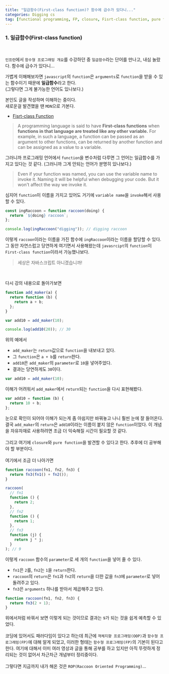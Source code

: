 ```yaml
---
title: "일급함수(First-class function)? 함수에 급수가 있다니..."
categories: Digging cs
tag: [functional programming, FP, closure, Fisrt-class function, pure function]
---
```


### **1. 일급함수(First-class function)**

<br>

`인프런`에서 `함수형 프로그래밍 개요`를 수강하던 중 `일급함수`라는 단어를 만나고, 내심 놀랐다. 함수에 급수가 있다니...<br>

가볍게 이해해보자면 `javascript`의 `function`은 `arguments`로 `function`을 받을 수 있는 함수이기 때문에 **일급함수**라고 한다.<br>
(그렇다면 그게 불가능한 언어도 있나보다.)<br>

본인도 글을 작성하며 이해하는 중이다.<br>
새로운걸 발견했을 땐 `MDN`으로 가본다.<br>

- [Fisrt-class Function](https://developer.mozilla.org/en-US/docs/Glossary/First-class_Function)

> A programming language is said to have **First-class functions** when **functions in that language are treated like any other variable.** For example, in such a language, a function can be passed as an argument to other functions, can be returned by another function and can be assigned as a value to a variable.

그러니까 프로그래밍 언어에서 `function`을 변수처럼 다루면 그 언어는 일급함수를 가지고 있다는 것 같다. (그러니까 그게 안되는 언어가 분명히 있나보다.)

> Even if your function was named, you can use the variable name to invoke it. Naming it will be helpful when debugging your code. But it won't affect the way we invoke it.

심지어 `function`이 이름을 가지고 있어도 거기에 `variable name`을 `invoke`해서 사용할 수 있다.

```js
const ingRaccoon = function raccoon(doing) {
  return `${doing} raccoon`;
};

console.log(ingRaccoon("digging")); // digging raccoon
```

이렇게 `raccoon`이라는 이름을 가진 함수에 `ingRaccoon`이라는 이름을 할당할 수 있다. 그 동안 자연스럽고 당연하게 여기면서 사용해왔는데 `javasrcipt`의 `function`이 `First-class function`이라서 가능했나보다.

> 세상은 자바스크립트 아니겠습니까!

<br>

다시 강의 내용으로 돌아가보면

```js
function add_maker(a) {
  return function (b) {
    return a + b;
  };
}

var add10 = add_maker(10);

console.log(add10(20)); // 30
```

위의 예에서

- `add_maker`는 `return`값으로 `function`을 내보내고 있다.
- 그 `function`은 `a + b`를 `return`한다.<br>
- `add10`은 `add_maker`의 `parameter`로 `10`을 넣어주었다.
- 결과는 당연하게도 `30`이다.

```js
var add10 = add_maker(10);
```

이해가 어려워서 `add_maker`에서 `return`되는 `function`을 다시 표현해봤다.

```js
var add10 = function (b) {
  return 10 + b;
};
```

눈으로 확인이 되어야 이해가 되는게 좀 아쉽지만 바꿔놓고 나니 훨씬 눈에 잘 들어온다.<br>
결국 `add_maker`의 `return`은 `add10`이라는 이름이 붙지 않은 `function`이었다. 이 개념을 자유자재로 사용하려면 조금 더 익숙해질 시간이 필요할 것 같다.<br>
<br>
그리고 여기에 `closure`와 `pure function`을 발견할 수 있다고 한다. 추후에 더 공부해야 할 부분이다.<br>
<br>
여기에서 조금 더 나아가면

```js
function raccoon(fn1, fn2, fn3) {
  return fn3(fn1() + fn2());
}

raccoon(
  // fn1
  function () {
    return 2;
  },
  // fn2
  function () {
    return 1;
  },
  // fn3
  function (j) {
    return j * j;
  }
); // 9
```

이렇게 `raccoon` 함수의 `parameter`로 세 개의 `function`을 넣어 줄 수 있다.<br>

- `fn1`은 `2`를, `fn2`는 `1`을 `return`한다.
- `raccoon`의 `return`은 `fn1`과 `fn2`의 `return`을 더한 값을 `fn3`에 `parameter`로 넣어 돌려주고 있다.
- `fn3`은 `arguments` 하나를 받아서 제곱해주고 있다.

```js
function raccoon(fn1, fn2, fn3) {
  return fn3(2 + 1);
}
```

위에서처럼 바꿔서 보면 이렇게 되는 것이므로 결과는 `9`가 되는 것을 쉽게 예측할 수 있었다.<br>
<br>
코딩에 있어서도 패러다임이 있다고 하는데 최근에 `객체지향 프로그래밍(OOP)`과 `함수형 프로그래밍(FP)`에 대해 알게 되었고, 이러한 형태는 `함수형 프로그래밍(FP)`의 기본이 된다고 한다. 여기에 대해서 이미 여러 영상과 글을 통해 공부를 하고 있지만 아직 뚜렷하게 정리되는 것이 없어서 차근차근 개념부터 정리중이다.
<br>
<br>
그렇다면 지금까지 내가 해온 것은 `ROP(Raccoon Oriented Programming)`...
